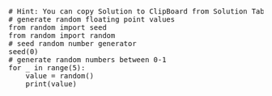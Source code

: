 <pre class="file" data-target="clipboard">
# Hint: You can copy Solution to ClipBoard from Solution Tab in Step 3
# generate random floating point values
from random import seed
from random import random
# seed random number generator
seed(0)
# generate random numbers between 0-1
for _ in range(5):
	value = random()
	print(value)

</pre>
